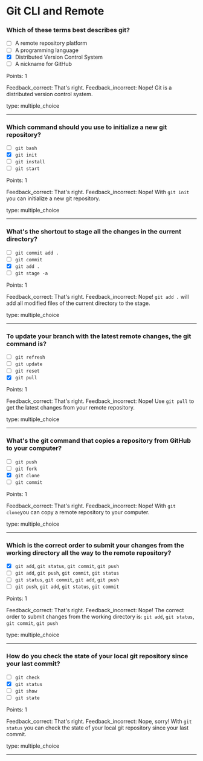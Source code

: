 # Git CLI and Remote

### Which of these terms best describes git?

- [ ] A remote repository platform
- [ ] A programming language
- [x] Distributed Version Control System
- [ ] A nickname for GitHub

Points: 1

Feedback_correct: That's right. Feedback_incorrect: Nope! Git is a distributed version control
system.

type: multiple_choice

---

### Which command should you use to initialize a new git repository?

- [ ] `git bash`
- [x] `git init`
- [ ] `git install`
- [ ] `git start`

Points: 1

Feedback_correct: That's right. Feedback_incorrect: Nope! With `git init` you can initialize a new
git repository.

type: multiple_choice

---

### What's the shortcut to stage all the changes in the current directory?

- [ ] `git commit add .`
- [ ] `git commit`
- [x] `git add .`
- [ ] `git stage -a`

Points: 1

Feedback_correct: That's right. Feedback_incorrect: Nope! `git add .` will add all modified files of
the current directory to the stage.

type: multiple_choice

---

### To update your branch with the latest remote changes, the git command is?

- [ ] `git refresh`
- [ ] `git update`
- [ ] `git reset`
- [x] `git pull`

Points: 1

Feedback_correct: That's right. Feedback_incorrect: Nope! Use `git pull` to get the latest changes
from your remote repository.

type: multiple_choice

---

### What's the git command that copies a repository from GitHub to your computer?

- [ ] `git push`
- [ ] `git fork`
- [x] `git clone`
- [ ] `git commit`

Points: 1

Feedback_correct: That's right. Feedback_incorrect: Nope! With `git clone`you can copy a remote
repository to your computer.

type: multiple_choice

---

### Which is the correct order to submit your changes from the working directory all the way to the remote repository?

- [x] `git add`, `git status`, `git commit`, `git push`
- [ ] `git add`, `git push`, `git commit`, `git status`
- [ ] `git status`, `git commit`, `git add`, `git push`
- [ ] `git push`, `git add`, `git status`, `git commit`

Points: 1

Feedback_correct: That's right. Feedback_incorrect: Nope! The correct order to submit changes from
the working directory is: `git add`, `git status`, `git commit`, `git push`

type: multiple_choice

---

### How do you check the state of your local git repository since your last commit?

- [ ] `git check`
- [x] `git status`
- [ ] `git show`
- [ ] `git state`

Points: 1

Feedback_correct: That's right. Feedback_incorrect: Nope, sorry! With `git status` you can check the
state of your local git repository since your last commit.

type: multiple_choice

---
